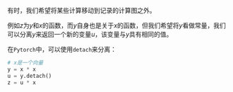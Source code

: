 有时，我们希望将某些计算移动到记录的计算图之外。

例如$z$为$y$和$x$的函数，而$y$自身也是关于$x$的函数，但我们希望将$y$看做常量，我们可以分离$y$来返回一个新的变量$u$，该变量与$y$具有相同的值。

在`Pytorch`中，可以使用`detach`来分离：
```python
# x是一个向量
y = x * x
u = y.detach()
z = u * x
```